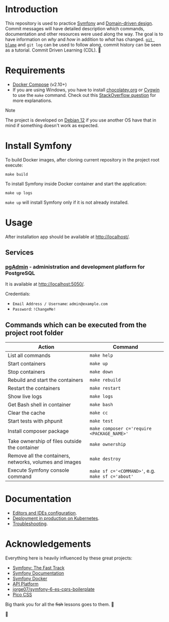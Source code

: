 # Introduction

This repository is used to practice [Symfony](https://en.wikipedia.org/wiki/Symfony) and [Domain-driven design](https://en.wikipedia.org/wiki/Domain-driven_design). Commit messages will have detailed description which commands, documentation and other resources were used along the way. The goal is to have information on *why* and *how* in addition to *what* has changed. [`git blame`](https://www.atlassian.com/git/tutorials/inspecting-a-repository/git-blame) and `git log` can be used to follow along, commit history can be seen as a tutorial. Commit Driven Learning (CDL). 🤯

# Requirements

- [Docker Compose](https://docs.docker.com/compose/install/) (v2.10+)
- If you are using Windows, you have to install [chocolatey.org](https://chocolatey.org/) or [Cygwin](http://cygwin.com) to use the `make` command. Check out this [StackOverflow question](https://stackoverflow.com/q/2532234/633864) for more explanations.

> [!NOTE]
> The project is developed on [Debian 12](https://www.debian.org/) if you use another OS have that in mind if something doesn't work as expected.

# Install Symfony

To build Docker images, after cloning current repository in the project root execute:

    make build

To install Symfony inside Docker container and start the application:

    make up logs

`make up` will install Symfony only if it is not already installed.

# Usage

After installation app should be available at [http://localhost/](http://localhost/).

## Services

### [pgAdmin](https://www.pgadmin.org/) - administration and development platform for PostgreSQL

It is available at [http://localhost:5050/](http://localhost:5050/).

Credentials:

- `Email Address / Username`: `admin@example.com`
- `Password`: `!ChangeMe!`

## Commands which can be executed from the project root folder

|                         Action                          |                      Command                      |
|---------------------------------------------------------|---------------------------------------------------|
| List all commands                                       | `make help`                                       |
| Start containers                                        | `make up`                                         |
| Stop containers                                         | `make down`                                       |
| Rebuild and start the containers                        | `make rebuild`                                    |
| Restart the containers                                  | `make restart`                                    |
| Show live logs                                          | `make logs`                                       |
| Get Bash shell in container                             | `make bash`                                       |
| Clear the cache                                         | `make cc`                                         |
| Start tests with phpunit                                | `make test`                                       |
| Install composer package                                | `make composer c='require <PACKAGE_NAME>'`        |
| Take ownership of files outside the container           | `make ownership`                                  |
| Remove all the containers, networks, volumes and images | `make destroy`                                    |
| Execute Symfony console command                         | `make sf c='<COMMAND>'`, e.g. `make sf c='about'` |

# Documentation

- [Editors and IDEs configuration](doc/editors.md).
- [Deployment in production on Kubernetes](doc/production.md).
- [Troubleshooting](doc/troubleshooting.md).

# Acknowledgements

Everything here is heavily influenced by these great projects:

- [Symfony: The Fast Track](https://symfony.com/book)
- [Symfony Documentation](https://symfony.com/doc/current/index.html)
- [Symfony Docker](https://github.com/dunglas/symfony-docker)
- [API Platform](https://api-platform.com/)
- [jorge07/symfony-6-es-cqrs-boilerplate](https://github.com/jorge07/symfony-6-es-cqrs-boilerplate)
- [Pico CSS](https://picocss.com/)

Big thank you for all the ~~fish~~ lessons goes to them. 🙏

🐬
